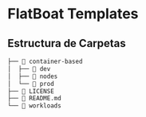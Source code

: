 # FlatBoat Templates

## Estructura de Carpetas

```bash
├──  container-based
│  ├──  dev
│  ├──  nodes
│  └──  prod
├──  LICENSE
├──  README.md
└──  workloads
```
